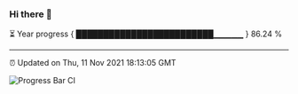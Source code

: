 ### Hi there 👋

⏳ Year progress { █████████████████████████▁▁▁▁▁ } 86.24 %

---

⏰ Updated on Thu, 11 Nov 2021 18:13:05 GMT

![Progress Bar CI](https://github.com/liununu/liununu/workflows/Progress%20Bar%20CI/badge.svg)

